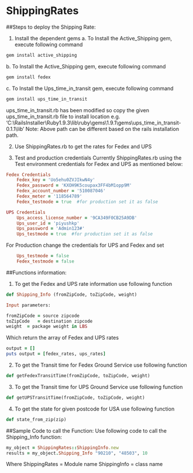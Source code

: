 ShippingRates
=============

##Steps to deploy the Shipping Rate:
1.	Install the dependent gems
a.	To Install the Active_Shipping gem, execute following command
```ruby
gem install active_shipping
```
b.	To Install the Active_Shipping gem, execute following command
```ruby
gem install fedex
```
c.	To Install the Ups_time_in_transit gem, execute following command
```ruby
gem install ups_time_in_transit
```
ups_time_in_transit.rb has been modified so copy the given ups_time_in_transit.rb file to install location e.g. ‘C:\RailsInstaller\Ruby1.9.3\lib\ruby\gems\1.9.1\gems\ups_time_in_transit-0.1.1\lib’ 
Note: Above path can be different based on the rails installation path.

2.	Use ShippingRates.rb to get the rates for Fedex and UPS

3.	Test and production credentials
Currently ShippingRates.rb using the Test environment credentials for Fedex and UPS as mentioned below:
```ruby
Fedex Credentials
    Fedex_key = 'Uo5ehu0ZVJIkwN4y'
    Fedex_password = 'KXOH9K5coupax3FF4bM1opp9M'
    Fedex_account_number = '510087046'
    Fedex_meter = '118564789'
    Fedex_testmode = true  #for production set it as false
```
```ruby   
UPS Credentials
    Ups_access_license_number = '9CA349F0CB25A9DB'
    Ups_user_id = 'piyushkp'
    Ups_password = 'Admin123#'
    Ups_testmode = true  #for production set it as false
```
For Production change the credentials for UPS and Fedex and set 
```ruby
    Ups_testmode = false
    Fedex_testmode = false  
```


##Functions information:
1.	To get the Fedex and UPS rate information use following function

```ruby
def Shipping_Info (fromZipCode, toZipCode, weight)

Input parameters:

fromZipCode = source zipcode
toZipCode	= destination zipcode
weight	= package weight in LBS

```
Which return the array of Fedex and UPS rates 
```ruby
output = []                          
puts output = [fedex_rates, ups_rates]
```
2.	To get the Transit time for Fedex Ground Service use following function
```ruby
def getFedexTransitTime(fromZipCode, toZipCode, weight)
```
3.	To get the Transit time for UPS Ground  Service use following function
```ruby
def getUPSTransitTime(fromZipCode, toZipCode, weight)
```
4.	To get the state for given postcode for USA use following function
```ruby
def state_from_zip(zip)
```

##Sample Code to call the Function:
Use following code to call the Shipping_Info function:
```ruby
my_object = ShippingRates::ShippingInfo.new
results = my_object.Shipping_Info "90210", "48503", 10
```

Where 
ShippingRates = Module name
ShippingInfo = class name
